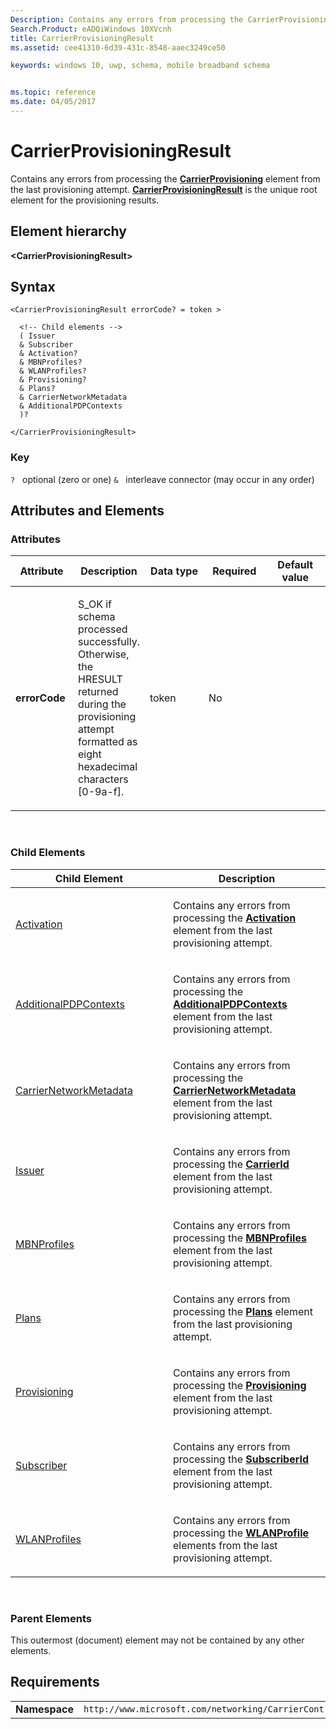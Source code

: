 ```yaml
---
Description: Contains any errors from processing the CarrierProvisioning element from the last provisioning attempt. 
Search.Product: eADQiWindows 10XVcnh
title: CarrierProvisioningResult
ms.assetid: cee41310-6d39-431c-8548-aaec3249ce50

keywords: windows 10, uwp, schema, mobile broadband schema


ms.topic: reference
ms.date: 04/05/2017
---
```


# CarrierProvisioningResult


Contains any errors from processing the [**CarrierProvisioning**](../carriercontrolschema/element-carrierprovisioning.md) element from the last provisioning attempt. [**CarrierProvisioningResult**](../resultsschema/element-carrierprovisioningresult.md) is the unique root element for the provisioning results.

## Element hierarchy

**&lt;CarrierProvisioningResult&gt;**

## Syntax

``` syntax
<CarrierProvisioningResult errorCode? = token >

  <!-- Child elements -->
  ( Issuer
  & Subscriber
  & Activation?
  & MBNProfiles?
  & WLANProfiles?
  & Provisioning?
  & Plans?
  & CarrierNetworkMetadata
  & AdditionalPDPContexts
  )?

</CarrierProvisioningResult>
```

### Key

`?`   optional (zero or one)
`&`   interleave connector (may occur in any order)

## Attributes and Elements


### Attributes

<table>
<colgroup>
<col width="20%" />
<col width="20%" />
<col width="20%" />
<col width="20%" />
<col width="20%" />
</colgroup>
<thead>
<tr class="header">
<th>Attribute</th>
<th>Description</th>
<th>Data type</th>
<th>Required</th>
<th>Default value</th>
</tr>
</thead>
<tbody>
<tr class="odd">
<td><strong>errorCode</strong></td>
<td><p>S_OK if schema processed successfully. Otherwise, the HRESULT returned during the provisioning attempt formatted as eight hexadecimal characters [0-9a-f].</p></td>
<td>token</td>
<td>No</td>
<td></td>
</tr>
</tbody>
</table>

 

### Child Elements

<table>
<colgroup>
<col width="50%" />
<col width="50%" />
</colgroup>
<thead>
<tr class="header">
<th>Child Element</th>
<th>Description</th>
</tr>
</thead>
<tbody>
<tr class="odd">
<td><a href="element-activation.md">Activation</a> </td>
<td><p>Contains any errors from processing the <a href="https://msdn.microsoft.com/library/windows/apps/hh868285"><strong>Activation</strong></a>  element from the last provisioning attempt.</p></td>
</tr>
<tr class="even">
<td><a href="element-additionalpdpcontexts.md">AdditionalPDPContexts</a> </td>
<td><p>Contains any errors from processing the <a href="https://msdn.microsoft.com/library/windows/apps/dn393994"><strong>AdditionalPDPContexts</strong></a>  element from the last provisioning attempt.</p></td>
</tr>
<tr class="odd">
<td><a href="element-carriernetworkmetadata.md">CarrierNetworkMetadata</a> </td>
<td><p>Contains any errors from processing the <a href="https://msdn.microsoft.com/library/windows/apps/dn393998"><strong>CarrierNetworkMetadata</strong></a>  element from the last provisioning attempt.</p></td>
</tr>
<tr class="even">
<td><a href="element-issuer.md">Issuer</a> </td>
<td><p>Contains any errors from processing the <a href="https://msdn.microsoft.com/library/windows/apps/hh868288"><strong>CarrierId</strong></a>  element from the last provisioning attempt.</p></td>
</tr>
<tr class="odd">
<td><a href="element-mbnprofiles.md">MBNProfiles</a> </td>
<td><p>Contains any errors from processing the <a href="https://msdn.microsoft.com/library/windows/apps/hh868295"><strong>MBNProfiles</strong></a>  element from the last provisioning attempt.</p></td>
</tr>
<tr class="even">
<td><a href="element-plans.md">Plans</a> </td>
<td><p>Contains any errors from processing the <a href="https://msdn.microsoft.com/library/windows/apps/hh868299"><strong>Plans</strong></a>  element from the last provisioning attempt.</p></td>
</tr>
<tr class="odd">
<td><a href="element-provisioning.md">Provisioning</a> </td>
<td><p>Contains any errors from processing the <a href="https://msdn.microsoft.com/library/windows/apps/hh868300"><strong>Provisioning</strong></a>  element from the last provisioning attempt.</p></td>
</tr>
<tr class="even">
<td><a href="element-subscriber.md">Subscriber</a> </td>
<td><p>Contains any errors from processing the <a href="https://msdn.microsoft.com/library/windows/apps/hh868305"><strong>SubscriberId</strong></a>  element from the last provisioning attempt.</p></td>
</tr>
<tr class="odd">
<td><a href="element-wlanprofiles.md">WLANProfiles</a> </td>
<td><p>Contains any errors from processing the <a href="https://msdn.microsoft.com/library/windows/apps/hh868422"><strong>WLANProfile</strong></a>  elements from the last provisioning attempt.</p></td>
</tr>
</tbody>
</table>

 

### Parent Elements

This outermost (document) element may not be contained by any other elements.

## Requirements

|          |         |
|----------|--------------|
| **Namespace** | `http://www.microsoft.com/networking/CarrierControlResults/v2` |

 

 